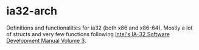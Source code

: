 # ia32-arch

Definitions and functionalities for ia32 (both x86 and x86-64).
Mostly a lot of structs and very few functions following [Intel's IA-32 Software Development Manual Volume 3](https://www.intel.com/content/www/us/en/architecture-and-technology/64-ia-32-architectures-software-developer-system-programming-manual-325384.html).
